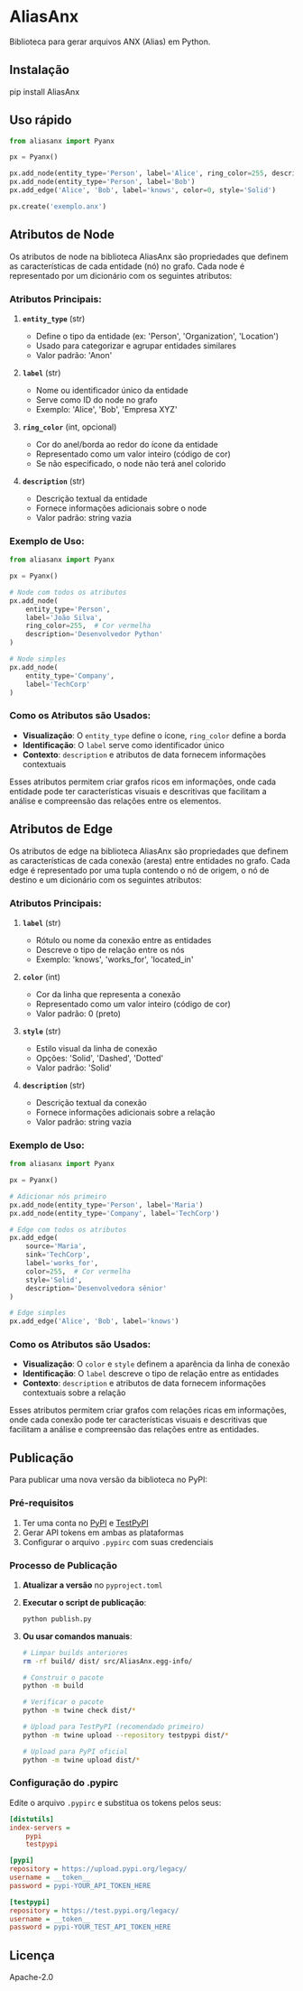 # AliasAnx

Biblioteca para gerar arquivos ANX (Alias) em Python.

## Instalação

pip install AliasAnx

## Uso rápido

```python
from aliasanx import Pyanx

px = Pyanx()

px.add_node(entity_type='Person', label='Alice', ring_color=255, description='Pessoa exemplo')
px.add_node(entity_type='Person', label='Bob')
px.add_edge('Alice', 'Bob', label='knows', color=0, style='Solid')

px.create('exemplo.anx')
```

## Atributos de Node

Os atributos de node na biblioteca AliasAnx são propriedades que definem as características de cada entidade (nó) no grafo. Cada node é representado por um dicionário com os seguintes atributos:

### **Atributos Principais:**

1. **`entity_type`** (str)
   - Define o tipo da entidade (ex: 'Person', 'Organization', 'Location')
   - Usado para categorizar e agrupar entidades similares
   - Valor padrão: 'Anon'

2. **`label`** (str)
   - Nome ou identificador único da entidade
   - Serve como ID do node no grafo
   - Exemplo: 'Alice', 'Bob', 'Empresa XYZ'

3. **`ring_color`** (int, opcional)
   - Cor do anel/borda ao redor do ícone da entidade
   - Representado como um valor inteiro (código de cor)
   - Se não especificado, o node não terá anel colorido

4. **`description`** (str)
   - Descrição textual da entidade
   - Fornece informações adicionais sobre o node
   - Valor padrão: string vazia

### **Exemplo de Uso:**

```python
from aliasanx import Pyanx

px = Pyanx()

# Node com todos os atributos
px.add_node(
    entity_type='Person',
    label='João Silva',
    ring_color=255,  # Cor vermelha
    description='Desenvolvedor Python'
)

# Node simples
px.add_node(
    entity_type='Company',
    label='TechCorp'
)
```

### **Como os Atributos são Usados:**

- **Visualização**: O `entity_type` define o ícone, `ring_color` define a borda
- **Identificação**: O `label` serve como identificador único
- **Contexto**: `description` e atributos de data fornecem informações contextuais

Esses atributos permitem criar grafos ricos em informações, onde cada entidade pode ter características visuais e descritivas que facilitam a análise e compreensão das relações entre os elementos.

## Atributos de Edge

Os atributos de edge na biblioteca AliasAnx são propriedades que definem as características de cada conexão (aresta) entre entidades no grafo. Cada edge é representado por uma tupla contendo o nó de origem, o nó de destino e um dicionário com os seguintes atributos:

### **Atributos Principais:**

1. **`label`** (str)
   - Rótulo ou nome da conexão entre as entidades
   - Descreve o tipo de relação entre os nós
   - Exemplo: 'knows', 'works_for', 'located_in'

2. **`color`** (int)
   - Cor da linha que representa a conexão
   - Representado como um valor inteiro (código de cor)
   - Valor padrão: 0 (preto)

3. **`style`** (str)
   - Estilo visual da linha de conexão
   - Opções: 'Solid', 'Dashed', 'Dotted'
   - Valor padrão: 'Solid'

4. **`description`** (str)
   - Descrição textual da conexão
   - Fornece informações adicionais sobre a relação
   - Valor padrão: string vazia

### **Exemplo de Uso:**

```python
from aliasanx import Pyanx

px = Pyanx()

# Adicionar nós primeiro
px.add_node(entity_type='Person', label='Maria')
px.add_node(entity_type='Company', label='TechCorp')

# Edge com todos os atributos
px.add_edge(
    source='Maria',
    sink='TechCorp',
    label='works_for',
    color=255,  # Cor vermelha
    style='Solid',
    description='Desenvolvedora sênior'
)

# Edge simples
px.add_edge('Alice', 'Bob', label='knows')
```

### **Como os Atributos são Usados:**

- **Visualização**: O `color` e `style` definem a aparência da linha de conexão
- **Identificação**: O `label` descreve o tipo de relação entre as entidades
- **Contexto**: `description` e atributos de data fornecem informações contextuais sobre a relação

Esses atributos permitem criar grafos com relações ricas em informações, onde cada conexão pode ter características visuais e descritivas que facilitam a análise e compreensão das relações entre as entidades.

## Publicação

Para publicar uma nova versão da biblioteca no PyPI:

### Pré-requisitos
1. Ter uma conta no [PyPI](https://pypi.org) e [TestPyPI](https://test.pypi.org)
2. Gerar API tokens em ambas as plataformas
3. Configurar o arquivo `.pypirc` com suas credenciais

### Processo de Publicação

1. **Atualizar a versão** no `pyproject.toml`
2. **Executar o script de publicação**:
   ```bash
   python publish.py
   ```

3. **Ou usar comandos manuais**:
   ```bash
   # Limpar builds anteriores
   rm -rf build/ dist/ src/AliasAnx.egg-info/
   
   # Construir o pacote
   python -m build
   
   # Verificar o pacote
   python -m twine check dist/*
   
   # Upload para TestPyPI (recomendado primeiro)
   python -m twine upload --repository testpypi dist/*
   
   # Upload para PyPI oficial
   python -m twine upload dist/*
   ```

### Configuração do .pypirc

Edite o arquivo `.pypirc` e substitua os tokens pelos seus:

```ini
[distutils]
index-servers =
    pypi
    testpypi

[pypi]
repository = https://upload.pypi.org/legacy/
username = __token__
password = pypi-YOUR_API_TOKEN_HERE

[testpypi]
repository = https://test.pypi.org/legacy/
username = __token__
password = pypi-YOUR_TEST_API_TOKEN_HERE
```

## Licença

Apache-2.0
